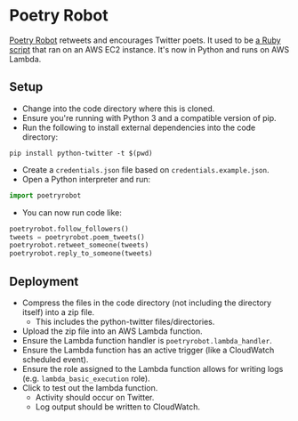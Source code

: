 # Poetry Robot

[Poetry Robot](https://twitter.com/poetryrobot) retweets and encourages Twitter poets. It used to be [a Ruby script](https://github.com/annejohnson/poetryrobot) that ran on an AWS EC2 instance. It's now in Python and runs on AWS Lambda.

## Setup

- Change into the code directory where this is cloned.
- Ensure you're running with Python 3 and a compatible version of pip.
- Run the following to install external dependencies into the code directory:

```
pip install python-twitter -t $(pwd)
```

- Create a `credentials.json` file based on `credentials.example.json`.
- Open a Python interpreter and run:

```python
import poetryrobot
```

- You can now run code like:

```python
poetryrobot.follow_followers()
tweets = poetryrobot.poem_tweets()
poetryrobot.retweet_someone(tweets)
poetryrobot.reply_to_someone(tweets)
```

## Deployment

- Compress the files in the code directory (not including the directory itself) into a zip file.
  - This includes the python-twitter files/directories.
- Upload the zip file into an AWS Lambda function.
- Ensure the Lambda function handler is `poetryrobot.lambda_handler`.
- Ensure the Lambda function has an active trigger (like a CloudWatch scheduled event).
- Ensure the role assigned to the Lambda function allows for writing logs (e.g. `lambda_basic_execution` role).
- Click to test out the lambda function.
  - Activity should occur on Twitter.
  - Log output should be written to CloudWatch.
